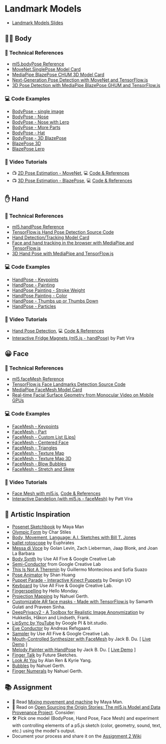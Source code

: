 # Landmark Models

- [Landmark Models Slides](https://docs.google.com/presentation/d/1BbyHdbcjGDhfLWQVGlMTNl_RGkMD0WI9H4deWmiO4Ss/edit?usp=sharing)

## 🏃‍♂️ Body

### 📌 Technical References

- [ml5.bodyPose Reference](https://docs.ml5js.org/#/reference/bodypose)
- [MoveNet.SinglePose Model Card](https://storage.googleapis.com/movenet/MoveNet.SinglePose%20Model%20Card.pdf)
- [MediaPipe BlazePose CHUM 3D Model Card](https://drive.google.com/file/d/10WlcTvrQnR_R2TdTmKw0nkyRLqrwNkWU/)
- [Next-Generation Pose Detection with MoveNet and TensorFlow.js](https://blog.tensorflow.org/2021/05/next-generation-pose-detection-with-movenet-and-tensorflowjs.html)
- [3D Pose Detection with MediaPipe BlazePose GHUM and TensorFlow.js](https://blog.tensorflow.org/2021/08/3d-pose-detection-with-mediapipe-blazepose-ghum-tfjs.html)

### 💻 Code Examples

- [BodyPose - single image](https://editor.p5js.org/codingtrain/sketches/WQrffEIsJ)
- [BodyPose - Nose](https://editor.p5js.org/codingtrain/sketches/AWrwZ_rSv)
- [BodyPose - Nose with Lerp](https://editor.p5js.org/codingtrain/sketches/9O6KbYyiX)
- [BodyPose - More Parts](https://editor.p5js.org/codingtrain/sketches/uPd6s2iVO)
- [BodyPose - Hat](https://editor.p5js.org/codingtrain/sketches/e_vqrMWcL)
- [BodyPose - 3D BlazePose](https://editor.p5js.org/codingtrain/sketches/ftALPDieT)
- [BlazePose 3D](https://editor.p5js.org/codingtrain/sketches/ftALPDieT)
- [BlazePose Lerp](https://editor.p5js.org/codingtrain/sketches/JMhDRpcxi_)

### 🎥 Video Tutorials

- 📺 [2D Pose Estimation - MoveNet](https://youtu.be/T99fNXTUUaQ), 💻 [Code & References](https://thecodingtrain.com/tracks/ml5js-beginners-guide/ml5/7-bodypose/pose-detection)
- 📺 [3D Pose Estimation - BlazePose](https://youtu.be/IF414I26_K8), 💻 [Code & References](https://thecodingtrain.com/tracks/ml5js-beginners-guide/ml5/7-bodypose/blazePose)

## ✋ Hand

### 📌 Technical References

- [ml5.handPose Reference](https://docs.ml5js.org/#/reference/handpose)
- [TensorFlow.js Hand Pose Detection Source Code](https://github.com/tensorflow/tfjs-models/tree/master/hand-pose-detection)
- [Hand Detection/Tracking Model Card](https://drive.google.com/file/d/1sv4sSb9BSNVZhLzxXJ0jBv9DqD-4jnAz/)
- [Face and hand tracking in the browser with MediaPipe and TensorFlow.js](https://blog.tensorflow.org/2020/03/face-and-hand-tracking-in-browser-with-mediapipe-and-tensorflowjs.html)
- [3D Hand Pose with MediaPipe and TensorFlow.js](https://blog.tensorflow.org/2021/11/3D-handpose.html)

### 💻 Code Examples

- [HandPose - Keypoints](https://editor.p5js.org/codingtrain/sketches/o5wnL6esQ)
- [HandPose - Painting](https://editor.p5js.org/codingtrain/sketches/LCEHJm6PA)
- [HandPose Painting - Stroke Weight](https://editor.p5js.org/codingtrain/sketches/-C3Og5Wzs)
- [HandPose Painting - Color](https://editor.p5js.org/codingtrain/sketches/InzaVXI-R)
- [HandPose - Thumbs up or Thumbs Down](https://editor.p5js.org/codingtrain/sketches/0_qPHtsF_)
- [HandPose - Particles](https://editor.p5js.org/codingtrain/sketches/t7l5pYDDI)

### 🎥 Video Tutorials

- [Hand Pose Detection](https://youtu.be/vfNHdVbE-l4), 💻 [Code & References](https://thecodingtrain.com/tracks/ml5js-beginners-guide/ml5/hand-pose)
- [Interactive Fridge Magnets (ml5.js - handPose)](https://youtu.be/72pAzuD8tqE) by Patt Vira

## 😀 Face

### 📌 Technical References

- [ml5.faceMesh Reference](https://docs.ml5js.org/#/reference/facemesh)
- [TensorFlow.js Face Landmarks Detection Source Code](https://github.com/tensorflow/tfjs-models/tree/master/face-landmarks-detection)
- [MediaPipe FaceMesh Model Card](https://drive.google.com/file/d/1VFC_wIpw4O7xBOiTgUldl79d9LA-LsnA/view)
- [Real-time Facial Surface Geometry from Monocular Video on Mobile GPUs](https://arxiv.org/pdf/1907.06724)

### 💻 Code Examples

- [FaceMesh - Keypoints](https://editor.p5js.org/codingtrain/sketches/KHm9CI2RJ)
- [FaceMesh - Part](https://editor.p5js.org/codingtrain/sketches/HaGkT63qG)
- [FaceMesh - Custom List (Lips)](https://editor.p5js.org/codingtrain/sketches/CYL9bQtvc)
- [FaceMesh - Centered Face](https://editor.p5js.org/codingtrain/sketches/DGEuFKf87)
- [FaceMesh - Triangles](https://editor.p5js.org/codingtrain/sketches/EjIrb89WY)
- [FaceMesh - Texture Map](https://editor.p5js.org/codingtrain/sketches/zUKp9n4MW)
- [FaceMesh - Texture Map 3D](https://editor.p5js.org/codingtrain/sketches/A_Otr_lEo)
- [FaceMesh - Blow Bubbles](https://editor.p5js.org/codingtrain/sketches/Mf74RjP92)
- [FaceMesh - Stretch and Skew](https://editor.p5js.org/codingtrain/sketches/tS6bxPzmE)
 
### 🎥 Video Tutorials

- [Face Mesh with ml5.js](https://youtu.be/R5UZsIwPbJA), [Code & References](https://thecodingtrain.com/tracks/ml5js-beginners-guide/ml5/facemesh)
- [Interactive Dandelion (with ml5.js - faceMesh)](https://youtu.be/FlBRSIz5AcQ) by Patt Vira


## 🎨 Artistic Inspiration

- [Posenet Sketchbook](https://googlecreativelab.github.io/posenet-sketchbook/) by Maya Man
- [Olympic Form](https://charstiles.github.io/olympicForm/) by Char Stiles
- [Body, Movement, Language: A.I. Sketches with Bill T. Jones](https://experiments.withgoogle.com/billtjonesai)
- [ballet rotoscope](https://www.youtube.com/watch?v=yzJk6ww3LD0) by Euphrates
- [Messa di Voce](https://vimeo.com/2892576) by Golan Levin, Zach Lieberman, Jaap Blonk, and Joan La Barbara
- [Body Synth](https://experiments.withgoogle.com/body-synth) by Use All Five & Google Creative Lab
- [Semi-Conductor](https://experiments.withgoogle.com/semi-conductor) from Google Creative Lab
- [This Is Not A Theremin](https://sofiaitp.wordpress.com/2018/12/04/this-is-not-a-theremin/) by Guillermo Montecinos and Sofía Suazo
- [Pose Animator](https://github.com/yemount/pose-animator/) by Shan Huang
- [Puppet Parade - Interactive Kinect Puppets](https://vimeo.com/34824490) by Design I/O
- [Keyboard](https://experiments.withgoogle.com/keyboard) by Use All Five & Google Creative Lab.
- [Fingerspelling](https://www.hellomonday.com/work/fingerspelling) by Hello Monday.
- [Projection Mapping](https://www.instagram.com/p/CrLLNzGLcoA/) by Nahuel Gerth.
- [Customizable AR face masks - Made with TensorFlow.js](https://www.youtube.com/watch?v=TpiGFaHC_5U) by Samarth Gulati and Praveen Sinha.
- [DeepPrivacy2 - A Toolbox for Realistic Image Anonymization](https://github.com/hukkelas/deep_privacy2) by Hukkelås, Håkon and Lindseth, Frank.
- [LipSync by YouTube](https://experiments.withgoogle.com/lipsync) by Google PI & bit.studio.
- [Eye Conductor](https://www.andreasrefsgaard.dk/projects/eye-conductor/) by Andreas Refsgaard.
- [Sampler](https://experiments.withgoogle.com/sampler) by Use All Five & Google Creative Lab.
- [Mouth-Controlled Synthesizer with FaceMesh](https://www.instagram.com/p/C41i1VQsfs0/) by Jack B. Du. [ [Live Demo](https://editor.p5js.org/jackbdu/full/lNFGj9ENL) ]
- [Melody Painter with HandPose](https://www.instagram.com/p/C4WozrtsZ4r/) by Jack B. Du. [ [Live Demo](https://editor.p5js.org/jackbdu/full/jIvzImJMb) ]
- [Finger Talk](https://www.media.mit.edu/projects/finger-talk/overview/) by Future Sketches.
- [Look At You](https://by.alan.ooo/Project+Portfolio/Code/Look+At+You!!!) by Alan Ren & Kyrie Yang.
- [Bubbles](https://www.instagram.com/p/C6S5BHPCGu3/) by Nahuel Gerth.
- [Finger Numerals](https://www.instagram.com/p/CsBMOvUL4CP/) by Nahuel Gerth.

## 📚 Assignment

- 📖 Read [Mixing movement and machine](https://medium.com/artists-and-machine-intelligence/mixing-movement-and-machine-848095ea5596) by Maya Man.
- 🧐 Read on [Open Sourcing the Origin Stories: The ml5.js Model and Data Provenance Project](https://github.com/ellennickles/ml5js-model-and-data-provenance-project). Consider:
- 🛠️ Pick one model (BodyPose, Hand Pose, Face Mesh) and experiment with controlling elements of a p5.js sketch (color, geometry, sound, text, etc.) using the model's output.
- Document your process and share it on the [Assignment 2 Wiki](https://github.com/shiffman/ML-for-Creative-Coding/wiki/Assignment-2)
